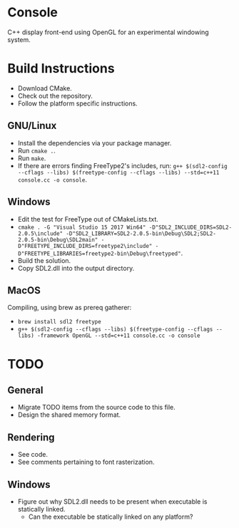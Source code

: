 # Console
C++ display front-end using OpenGL for an experimental windowing system.

# Build Instructions

* Download CMake.
* Check out the repository.
* Follow the platform specific instructions.

## GNU/Linux

* Install the dependencies via your package manager.
* Run `cmake .`.
* Run `make`.
* If there are errors finding FreeType2's includes, run: `g++ $(sdl2-config --cflags --libs) $(freetype-config --cflags --libs) --std=c++11 console.cc -o console`.

## Windows

* Edit the test for FreeType out of CMakeLists.txt.
* `cmake . -G "Visual Studio 15 2017 Win64" -D"SDL2_INCLUDE_DIRS=SDL2-2.0.5\include" -D"SDL2_LIBRARY=SDL2-2.0.5-bin\Debug\SDL2;SDL2-2.0.5-bin\Debug\SDL2main" -D"FREETYPE_INCLUDE_DIRS=freetype2\include" -D"FREETYPE_LIBRARIES=freetype2-bin\Debug\freetyped"`.
* Build the solution.
* Copy SDL2.dll into the output directory.

## MacOS

Compiling, using brew as prereq gatherer:

* `brew install sdl2 freetype`
* `g++ $(sdl2-config --cflags --libs) $(freetype-config --cflags --libs)
  -framework OpenGL --std=c++11 console.cc -o console`

# TODO

## General

* Migrate TODO items from the source code to this file.
* Design the shared memory format.

## Rendering

* See code.
* See comments pertaining to font rasterization.

## Windows

* Figure out why SDL2.dll needs to be present when executable is statically linked.
	- Can the executable be statically linked on any platform?
